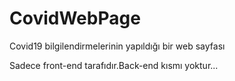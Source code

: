 # CovidWebPage

Covid19 bilgilendirmelerinin yapıldığı bir web sayfası

Sadece front-end tarafıdır.Back-end kısmı yoktur...

